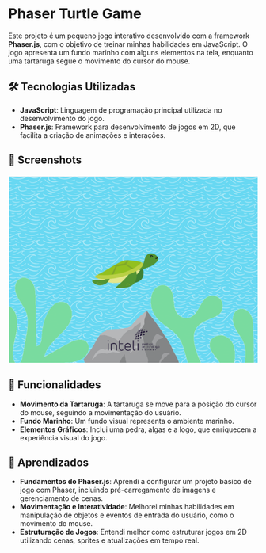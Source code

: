 # Phaser Turtle Game

Este projeto é um pequeno jogo interativo desenvolvido com a framework **Phaser.js**, com o objetivo de treinar minhas habilidades em JavaScript. O jogo apresenta um fundo marinho com alguns elementos na tela, enquanto uma tartaruga segue o movimento do cursor do mouse.

## 🛠️ Tecnologias Utilizadas

- **JavaScript**: Linguagem de programação principal utilizada no desenvolvimento do jogo.
- **Phaser.js**: Framework para desenvolvimento de jogos em 2D, que facilita a criação de animações e interações.

## 📸 Screenshots

![Screenshot do jogo](assets/Print_jogo.png)  

## 🚀 Funcionalidades

- **Movimento da Tartaruga**: A tartaruga se move para a posição do cursor do mouse, seguindo a movimentação do usuário.
- **Fundo Marinho**: Um fundo visual representa o ambiente marinho.
- **Elementos Gráficos**: Inclui uma pedra, algas e a logo, que enriquecem a experiência visual do jogo.

## 📝 Aprendizados

- **Fundamentos do Phaser.js**: Aprendi a configurar um projeto básico de jogo com Phaser, incluindo pré-carregamento de imagens e gerenciamento de cenas.
- **Movimentação e Interatividade**: Melhorei minhas habilidades em manipulação de objetos e eventos de entrada do usuário, como o movimento do mouse.
- **Estruturação de Jogos**: Entendi melhor como estruturar jogos em 2D utilizando cenas, sprites e atualizações em tempo real.